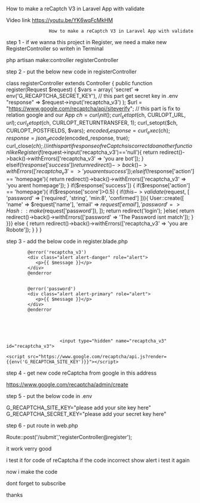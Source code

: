 How to make a reCaptch V3 in Laravel App with validate

Video link
https://youtu.be/YK6wqFcMkHM
                    
                    How to make a reCaptch V3 in Laravel App with validate

step 1 - if we wanna this project in Register, we need a make new RegisterController so writeh in Terminal

  php artisan make:controller registerController
  
  
  
  
  

step 2 - put the below new code in registerController


 class registerController extends Controller
{
   public function register(Request $request)
{
    $vars = array(
        'secret' => env('G_RECAPTCHA_SECRET_KEY'),  // this part get secret key in .env
        "response" => $request->input('recaptcha_v3')
    );
    $url = "https://www.google.com/recaptcha/api/siteverify"; // this part is fix to relation google and our App
    $ch = curl_init();
    curl_setopt($ch, CURLOPT_URL, $url);
    curl_setopt($ch, CURLOPT_RETURNTRANSFER, 1);
    curl_setopt($ch, CURLOPT_POSTFIELDS, $vars);
    $encoded_response = curl_exec($ch);
    $response = json_decode($encoded_response, true);
    curl_close($ch);
    // in this part if response of reCaptchs is correct do another function like Register
    if($request->input('recaptcha_v3')=='null'){
        return redirect()->back()->withErrors(['recaptcha_v3' => 'you are bot']);
    }
    elseif(!$response['success']){
        return redirect()->back()->withErrors(['recaptcha_v3' => 'you arent success']);
    }
    elseif(!$response['action'] == 'homepage'){
        return redirect()->back()->withErrors(['recaptcha_v3' => 'you arent homepage']);
    }
    if($response['success']) {
    if($response['action'] == 'homepage'){ if($response['score']>0.5) {
        if($this->validate($request, [
            'password' => ['required', 'string', 'min:8', 'confirmed']
        ])){
        User::create([
            'name' => $request['name'],
            'email' => $request['email'],
            'password' => Hash::make($request['password']),
        ]);
        return redirect('login');
      }else{
        return redirect()->back()->withErrors(['password' => 'The Password isnt match']);
           }
    }}} else {
         return redirect()->back()->withErrors(['recaptcha_v3' => 'you are Robote']);
    }
}
}






step 3 - add the below code in register.blade.php


           
            
            @error('recaptcha_v3')
            <div class="alert alert-danger" role="alert">
               <p>{{ $message }}</p>
            </div>   
            @enderror
            
            
            @error('password')
            <div class="alert alert-primary" role="alert">
               <p>{{ $message }}</p>
            </div>   
            @enderror
            

                

                       
                        <input type="hidden" name="recaptcha_v3" id="recaptcha_v3">
                        
    <script src="https://www.google.com/recaptcha/api.js?render={{env('G_RECAPTCHA_SITE_KEY')}}"></script>
<script>
    grecaptcha.ready(function() {
        grecaptcha.execute("{{env('G_RECAPTCHA_SITE_KEY')}}", {action: 'homepage'}).then(function(token) {
            if(token) {
                //js
                document.getElementById('recaptcha_v3').value = token;
                //if you use jquery library
                $("#recaptcha_v3").val(token);
            }
        });
    });
</script>





step 4 - get new code reCaptcha from google  in this address

https://www.google.com/recaptcha/admin/create

step 5 - put the below code in .env

G_RECAPTCHA_SITE_KEY="please add your site key here"
G_RECAPTCHA_SECRET_KEY="please add your secret key here"

step 6 - put route in web.php

Route::post('/submit','registerController@register');




it work verry good

i test it for code of reCaptcha if the code incorrect show alert 
i test it again

now i make the code 

dont forget to subscribe

thanks 

  
